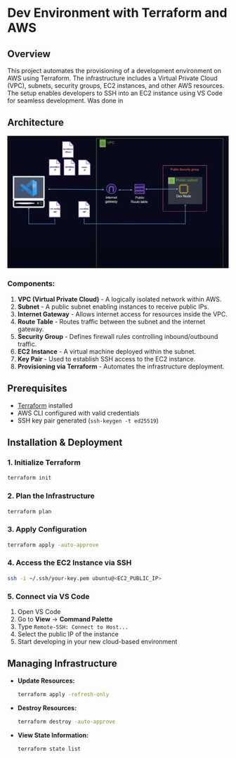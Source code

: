 # Dev Environment with Terraform and AWS

## Overview
This project automates the provisioning of a development environment on AWS using Terraform. The infrastructure includes a Virtual Private Cloud (VPC), subnets, security groups, EC2 instances, and other AWS resources. The setup enables developers to SSH into an EC2 instance using VS Code for seamless development. Was done in 

## Architecture
<div align="center">
  <img src="arch_image.png" alt="">
</div>

### Components:
1. **VPC (Virtual Private Cloud)** - A logically isolated network within AWS.
2. **Subnet** - A public subnet enabling instances to receive public IPs.
3. **Internet Gateway** - Allows internet access for resources inside the VPC.
4. **Route Table** - Routes traffic between the subnet and the internet gateway.
5. **Security Group** - Defines firewall rules controlling inbound/outbound traffic.
6. **EC2 Instance** - A virtual machine deployed within the subnet.
7. **Key Pair** - Used to establish SSH access to the EC2 instance.
8. **Provisioning via Terraform** - Automates the infrastructure deployment.

## Prerequisites
- [Terraform](https://developer.hashicorp.com/terraform/downloads) installed
- AWS CLI configured with valid credentials
- SSH key pair generated (`ssh-keygen -t ed25519`)

## Installation & Deployment

### 1. Initialize Terraform
```sh
terraform init
```

### 2. Plan the Infrastructure
```sh
terraform plan
```

### 3. Apply Configuration
```sh
terraform apply -auto-approve
```

### 4. Access the EC2 Instance via SSH
```sh
ssh -i ~/.ssh/your-key.pem ubuntu@<EC2_PUBLIC_IP>
```

### 5. Connect via VS Code
1. Open VS Code
2. Go to **View** → **Command Palette**
3. Type `Remote-SSH: Connect to Host...`
4. Select the public IP of the instance
5. Start developing in your new cloud-based environment

## Managing Infrastructure
- **Update Resources:**
  ```sh
  terraform apply -refresh-only
  ```
- **Destroy Resources:**
  ```sh
  terraform destroy -auto-approve
  ```
- **View State Information:**
  ```sh
  terraform state list
  ```


